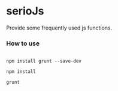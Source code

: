 # serioJs
Provide some frequently used js functions.

### How to use

```SHEEL

npm install grunt --save-dev

npm install

grunt

```
